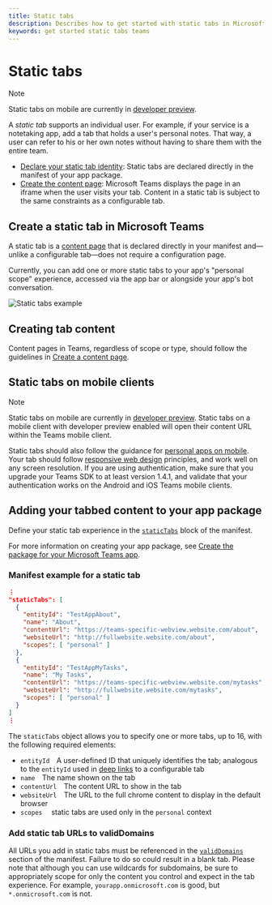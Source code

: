 ```yaml
---
title: Static tabs
description: Describes how to get started with static tabs in Microsoft Teams
keywords: get started static tabs teams
---
```

# Static tabs

> [!Note]
> Static tabs on mobile are currently in [developer preview](~/resources/dev-preview/developer-preview-intro.md).

A *static tab* supports an individual user. For example, if your service is a notetaking app, add a tab that holds a user's personal notes. That way, a user can refer to his or her own notes without having to share them with the entire team.

* [Declare your static tab identity](~/concepts/tabs/tabs-static.md): Static tabs are declared directly in the manifest of your app package.
* [Create the content page](~/concepts/tabs/tabs-content.md): Microsoft Teams displays the page in an iframe when the user visits your tab. Content in a static tab is subject to the same constraints as a configurable tab.

## Create a static tab in Microsoft Teams

A static tab is a [content page](~/concepts/tabs/tabs-content.md) that is declared directly in your manifest and&mdash;unlike a configurable tab&mdash;does not require a configuration page.

Currently, you can add one or more static tabs to your app's "personal scope" experience, accessed via the app bar or alongside your app's bot conversation.

![Static tabs example](~/assets/images/tabs_in_bot.png)

## Creating tab content

Content pages in Teams, regardless of scope or type, should follow the guidelines in [Create a content page](~/concepts/tabs/tabs-content.md).

## Static tabs on mobile clients

> [!Note]
> Static tabs on mobile are currently in [developer preview](~/resources/dev-preview/developer-preview-intro.md). Static tabs on a mobile client with developer preview enabled will open their content URL within the Teams mobile client.

Static tabs should also follow the guidance for [personal apps on mobile](~/resources/design/framework/personal-apps-mobile.md). Your tab should follow [responsive web design](https://www.w3schools.com/html/html_responsive.asp) principles, and work well on any screen resolution. If you are using authentication, make sure that you upgrade your Teams SDK to at least version 1.4.1, and validate that your authentication works on the Android and iOS Teams mobile clients.

## Adding your tabbed content to your app package

Define your static tab experience in the [`staticTabs`](~/resources/schema/manifest-schema.md#statictabs) block of the manifest.

For more information on creating your app package, see [Create the package for your Microsoft Teams app](~/concepts/apps/apps-package.md).

### Manifest example for a static tab

```json
⋮
"staticTabs": [
  {
    "entityId": "TestAppAbout",
    "name": "About",
    "contentUrl": "https://teams-specific-webview.website.com/about",
    "websiteUrl": "http://fullwebsite.website.com/about",
    "scopes": [ "personal" ]
  },
  {
    "entityId": "TestAppMyTasks",
    "name": "My Tasks",
    "contentUrl": "https://teams-specific-webview.website.com/mytasks",
    "websiteUrl": "http://fullwebsite.website.com/mytasks",
    "scopes": [ "personal" ]
  }
]
⋮
```

The `staticTabs` object allows you to specify one or more tabs, up to 16, with the following required elements:

* `entityId`&emsp;A user-defined ID that uniquely identifies the tab; analogous to the `entityId` used in [deep links](~/concepts/deep-links.md) to a configurable tab
* `name`&emsp;The name shown on the tab
* `contentUrl`&emsp;The content URL to show in the tab
* `websiteUrl`&emsp;The URL to the full chrome content to display in the default browser
* `scopes`&emsp; static tabs are used only in the `personal` context

### Add static tab URLs to validDomains

All URLs you add in static tabs must be referenced in the [`validDomains`](~/resources/schema/manifest-schema.md#validdomains) section of the manifest. Failure to do so could result in a blank tab. Please note that although you can use wildcards for subdomains, be sure to appropriately scope for only the content you control and expect in the tab experience. For example, `yourapp.onmicrosoft.com` is good, but `*.onmicrosoft.com` is not.
